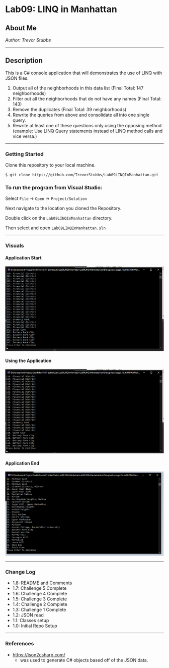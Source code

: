 # Lab09: LINQ in Manhattan

## About Me

*Author: Trevor Stubbs*

----

## Description 
This is a C# console application that will demonstrates the use of LINQ with JSON files.
1. Output all of the neighborhoods in this data list (Final Total: 147 neighborhoods)
1. Filter out all the neighborhoods that do not have any names (Final Total: 143)
1. Remove the duplicates (Final Total: 39 neighborhoods)
1. Rewrite the queries from above and consolidate all into one single query.
1. Rewrite at least one of these questions only using the opposing method (example: Use LINQ Query statements instead of LINQ method calls and vice versa.)

---

### Getting Started
Clone this repository to your local machine.

```
$ git clone https://github.com/TrevorStubbs/Lab09LINQInManhattan.git
```

### To run the program from Visual Studio:
Select ```File``` -> ```Open``` -> ```Project/Solution```

Next navigate to the location you cloned the Repository.

Double click on the ```Lab09LINQInManhattan``` directory.

Then select and open ```Lab09LINQInManhattan.sln```

---

### Visuals
#### Application Start
![Start](images/Lab09Start.png)
#### Using the Application
![Middle](images/Lab09Mid.png)
#### Application End
![Finished](images/Lab09Fin.png)

---

### Change Log
- 1.8: README and Comments
- 1.7: Challenge 5 Complete
- 1.6: Challenge 4 Complete
- 1.5: Challenge 3 Complete
- 1.4: Challenge 2 Complete
- 1.3: Challenge 1 Complete 
- 1.2: JSON read
- 1.1: Classes setup
- 1.0: Initial Repo Setup

---

### References
- https://json2csharp.com/
    - was used to generate C# objects based off of the JSON data. 
